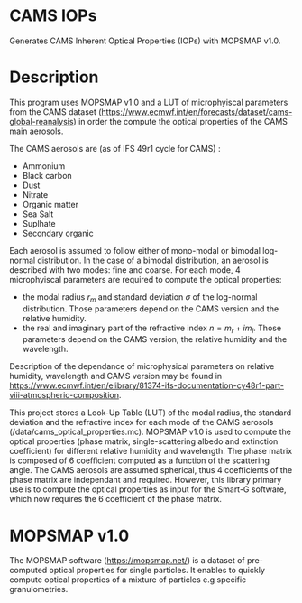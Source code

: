 # CAMS IOPs
Generates CAMS Inherent Optical Properties (IOPs) with MOPSMAP v1.0.

# Description
This program uses MOPSMAP v1.0 and a LUT of microphyiscal parameters from the CAMS dataset (https://www.ecmwf.int/en/forecasts/dataset/cams-global-reanalysis) in order the compute the optical properties of the CAMS main aerosols.

The CAMS aerosols are (as of IFS 49r1 cycle for CAMS) :
- Ammonium
- Black carbon
- Dust
- Nitrate
- Organic matter
- Sea Salt
- Suplhate
- Secondary organic

Each aerosol is assumed to follow either of mono-modal or bimodal log-normal distribution. In the case of a bimodal distribution, an aerosol is described with two modes: fine and coarse. For each mode, 4 microphyiscal parameters are required to compute the optical properties:
- the modal radius $r_m$ and standard deviation $\sigma$ of the log-normal distribution. Those parameters depend on the CAMS version and the relative humidity.
- the real and imaginary part of the refractive index $n=m_r + i m_i$. Those parameters depend on the CAMS version, the relative humidity and the wavelength.

Description of the dependance of microphysical parameters on relative humidity, wavelength and CAMS version may be found in https://www.ecmwf.int/en/elibrary/81374-ifs-documentation-cy48r1-part-viii-atmospheric-composition. 

This project stores a Look-Up Table (LUT) of the modal radius, the standard deviation and the refractive index for each mode of the CAMS aerosols (/data/cams_optical_properties.mc). MOPSMAP v1.0 is used to compute the optical properties (phase matrix, single-scattering albedo and extinction coefficient) for different relative humidity and wavelength. The phase matrix is composed of 6 coefficient computed as a function of the scattering angle. The CAMS aerosols are assumed spherical, thus 4 coefficients of the phase matrix are independant and required. However, this library primary use is to compute the optical properties as input for the Smart-G software, which now requires the 6 coefficient of the phase matrix.

# MOPSMAP v1.0
The MOPSMAP software (https://mopsmap.net/) is a dataset of pre-computed optical properties for single particles. It enables to quickly compute optical properties of a mixture of particles e.g specific granulometries.
